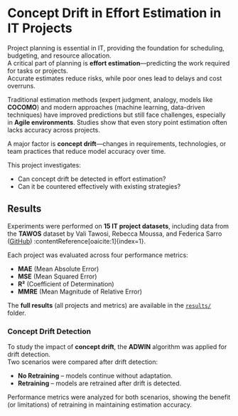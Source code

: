 # Concept Drift in Effort Estimation in IT Projects

Project planning is essential in IT, providing the foundation for scheduling, budgeting, and resource allocation.  
A critical part of planning is **effort estimation**—predicting the work required for tasks or projects.  
Accurate estimates reduce risks, while poor ones lead to delays and cost overruns.

Traditional estimation methods (expert judgment, analogy, models like **COCOMO**) and modern approaches (machine learning, data-driven techniques) have improved predictions but still face challenges, especially in **Agile environments**. Studies show that even story point estimation often lacks accuracy across projects.

A major factor is **concept drift**—changes in requirements, technologies, or team practices that reduce model accuracy over time.  

This project investigates:  
- Can concept drift be detected in effort estimation?  
- Can it be countered effectively with existing strategies?

## Results
Experiments were performed on **15 IT project datasets**, including data from the **TAWOS** dataset by Vali Tawosi, Rebecca Moussa, and Federica Sarro ([GitHub](https://github.com/SOLAR-group/TAWOS)) :contentReference[oaicite:1]{index=1}. 

Each project was evaluated across four performance metrics:  
- **MAE** (Mean Absolute Error)  
- **MSE** (Mean Squared Error)  
- **R²** (Coefficient of Determination)  
- **MMRE** (Mean Magnitude of Relative Error)  

The **full results** (all projects and metrics) are available in the [`results/`](./results/) folder.

### Concept Drift Detection

To study the impact of **concept drift**, the **ADWIN** algorithm was applied for drift detection.  
Two scenarios were compared after drift detection:  
- **No Retraining** – models continue without adaptation.  
- **Retraining** – models are retrained after drift is detected.  

Performance metrics were analyzed for both scenarios, showing the benefit (or limitations) of retraining in maintaining estimation accuracy.

